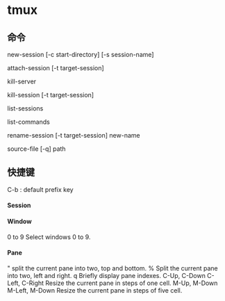 # tmux

## 命令

new-session [-c start-directory] [-s session-name]

attach-session [-t target-session]

kill-server

kill-session [-t target-session]

list-sessions

list-commands

rename-session [-t target-session] new-name

source-file [-q] path


## 快捷键

C-b : default prefix key


#### Session


#### Window
0 to 9      Select windows 0 to 9.

#### Pane

"           split the current pane into two, top and bottom.
%           Split the current pane into two, left and right.
q           Briefly display pane indexes.
C-Up, C-Down
C-Left, C-Right
            Resize the current pane in steps of one cell.
M-Up, M-Down
M-Left, M-Down
            Resize the current pane in steps of five cell.
